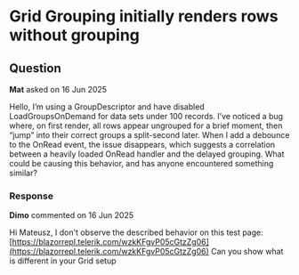 # Grid Grouping initially renders rows without grouping

## Question

**Mat** asked on 16 Jun 2025

Hello, I’m using a GroupDescriptor and have disabled LoadGroupsOnDemand for data sets under 100 records. I’ve noticed a bug where, on first render, all rows appear ungrouped for a brief moment, then “jump” into their correct groups a split-second later. When I add a debounce to the OnRead event, the issue disappears, which suggests a correlation between a heavily loaded OnRead handler and the delayed grouping. What could be causing this behavior, and has anyone encountered something similar?

### Response

**Dimo** commented on 16 Jun 2025

Hi Mateusz, I don't observe the described behavior on this test page: [https://blazorrepl.telerik.com/wzkKFgvP05cGtzZg06](https://blazorrepl.telerik.com/wzkKFgvP05cGtzZg06) Can you show what is different in your Grid setup

